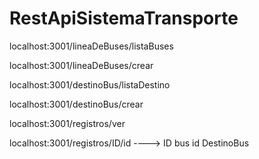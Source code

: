# RestApiSistemaTransporte

localhost:3001/lineaDeBuses/listaBuses


localhost:3001/lineaDeBuses/crear



localhost:3001/destinoBus/listaDestino



localhost:3001/destinoBus/crear




localhost:3001/registros/ver




localhost:3001/registros/ID/id   ----> ID bus id DestinoBus
